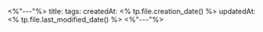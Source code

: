 <%"---"%>
title:
tags:
createdAt: <% tp.file.creation_date() %>
updatedAt: <% tp.file.last_modified_date() %>
<%"---"%>
